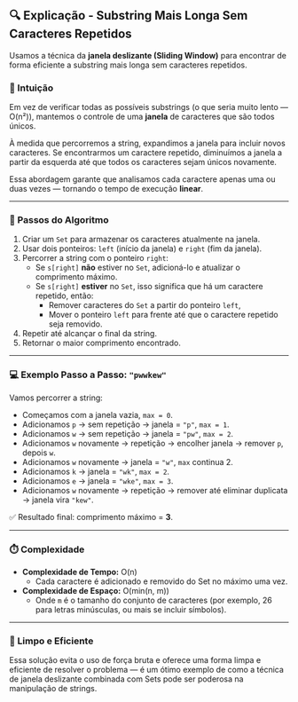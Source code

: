 ## 🔍 Explicação - Substring Mais Longa Sem Caracteres Repetidos

Usamos a técnica da **janela deslizante (Sliding Window)** para encontrar de forma eficiente a substring mais longa sem caracteres repetidos.

### 🧠 Intuição

Em vez de verificar todas as possíveis substrings (o que seria muito lento — O(n²)), mantemos o controle de uma **janela** de caracteres que são todos únicos.

À medida que percorremos a string, expandimos a janela para incluir novos caracteres. Se encontrarmos um caractere repetido, diminuímos a janela a partir da esquerda até que todos os caracteres sejam únicos novamente.

Essa abordagem garante que analisamos cada caractere apenas uma ou duas vezes — tornando o tempo de execução **linear**.

---

### 🧰 Passos do Algoritmo

1. Criar um `Set` para armazenar os caracteres atualmente na janela.
2. Usar dois ponteiros: `left` (início da janela) e `right` (fim da janela).
3. Percorrer a string com o ponteiro `right`:
   - Se `s[right]` **não** estiver no `Set`, adicioná-lo e atualizar o comprimento máximo.
   - Se `s[right]` **estiver** no `Set`, isso significa que há um caractere repetido, então:
     - Remover caracteres do `Set` a partir do ponteiro `left`,
     - Mover o ponteiro `left` para frente até que o caractere repetido seja removido.
4. Repetir até alcançar o final da string.
5. Retornar o maior comprimento encontrado.

---

### 💻 Exemplo Passo a Passo: `"pwwkew"`

Vamos percorrer a string:

- Começamos com a janela vazia, `max = 0`.
- Adicionamos `p` → sem repetição → janela = `"p"`, `max = 1`.
- Adicionamos `w` → sem repetição → janela = `"pw"`, `max = 2`.
- Adicionamos `w` novamente → repetição → encolher janela → remover `p`, depois `w`.
- Adicionamos `w` novamente → janela = `"w"`, `max` continua 2.
- Adicionamos `k` → janela = `"wk"`, `max = 2`.
- Adicionamos `e` → janela = `"wke"`, `max = 3`.
- Adicionamos `w` novamente → repetição → remover até eliminar duplicata → janela vira `"kew"`.

✅ Resultado final: comprimento máximo = **3**.

---

### ⏱️ Complexidade

- **Complexidade de Tempo:** O(n)  
  - Cada caractere é adicionado e removido do Set no máximo uma vez.
- **Complexidade de Espaço:** O(min(n, m))  
  - Onde `m` é o tamanho do conjunto de caracteres (por exemplo, 26 para letras minúsculas, ou mais se incluir símbolos).

---

### 🧼 Limpo e Eficiente

Essa solução evita o uso de força bruta e oferece uma forma limpa e eficiente de resolver o problema — é um ótimo exemplo de como a técnica de janela deslizante combinada com Sets pode ser poderosa na manipulação de strings.

